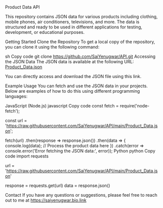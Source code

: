 Product Data API

This repository contains JSON data for various products including clothing, mobile phones, air conditioners, televisions, and more. The data is structured and ready to be used in different applications for testing, development, or educational purposes.

Getting Started
Clone the Repository
To get a local copy of the repository, you can clone it using the following command:

sh
Copy code
git clone https://github.com/SaiYenugwar/API.git
Accessing the JSON Data
The JSON data is available at the following URL:
[Product_Data.json](https://raw.githubusercontent.com/SaiYenugwar/API/main/Product_Data.json)

You can directly access and download the JSON file using this link.

Example Usage
You can fetch and use the JSON data in your projects. Below are examples of how to do this using different programming languages:

JavaScript (Node.js)
javascript
Copy code
const fetch = require('node-fetch');

const url = 'https://raw.githubusercontent.com/SaiYenugwar/API/main/Product_Data.json';

fetch(url)
    .then(response => response.json())
    .then(data => {
        console.log(data);
        // Process the product data here
    })
    .catch(error => console.error('Error fetching the JSON data:', error));
Python
python
Copy code
import requests

url = 'https://raw.githubusercontent.com/SaiYenugwar/API/main/Product_Data.json'

response = requests.get(url)
data = response.json()




Contact
If you have any questions or suggestions, please feel free to reach out to me at https://saiyenugwar.bio.link
